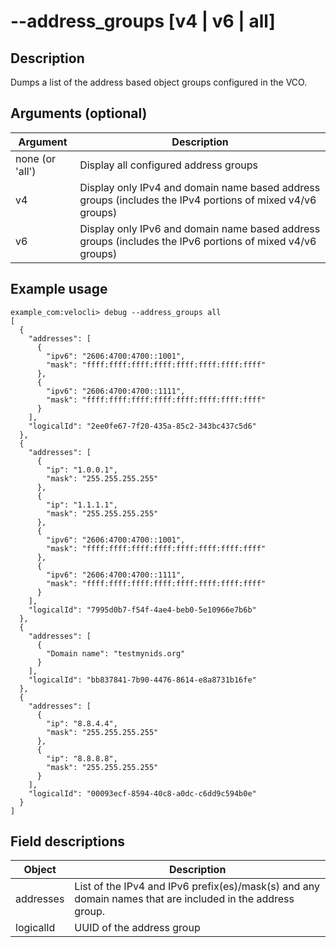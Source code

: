 #	--address_groups [v4 | v6 | all]

##	Description
Dumps a list of the address based object groups configured in the VCO.

##  Arguments (optional)
| Argument | Description |
|---|---|
| none (or 'all') | Display all configured address groups |
| v4 | Display only IPv4 and domain name based address groups (includes the IPv4 portions of mixed v4/v6 groups) |
| v6 | Display only IPv6 and domain name based address groups (includes the IPv6 portions of mixed v4/v6 groups) |

##  Example usage
```
example_com:velocli> debug --address_groups all    
[
  {
    "addresses": [
      {
        "ipv6": "2606:4700:4700::1001",
        "mask": "ffff:ffff:ffff:ffff:ffff:ffff:ffff:ffff"
      },
      {
        "ipv6": "2606:4700:4700::1111",
        "mask": "ffff:ffff:ffff:ffff:ffff:ffff:ffff:ffff"
      }
    ],
    "logicalId": "2ee0fe67-7f20-435a-85c2-343bc437c5d6"
  },
  {
    "addresses": [
      {
        "ip": "1.0.0.1",
        "mask": "255.255.255.255"
      },
      {
        "ip": "1.1.1.1",
        "mask": "255.255.255.255"
      },
      {
        "ipv6": "2606:4700:4700::1001",
        "mask": "ffff:ffff:ffff:ffff:ffff:ffff:ffff:ffff"
      },
      {
        "ipv6": "2606:4700:4700::1111",
        "mask": "ffff:ffff:ffff:ffff:ffff:ffff:ffff:ffff"
      }
    ],
    "logicalId": "7995d0b7-f54f-4ae4-beb0-5e10966e7b6b"
  },
  {
    "addresses": [
      {
        "Domain name": "testmynids.org"
      }
    ],
    "logicalId": "bb837841-7b90-4476-8614-e8a8731b16fe"
  },
  {
    "addresses": [
      {
        "ip": "8.8.4.4",
        "mask": "255.255.255.255"
      },
      {
        "ip": "8.8.8.8",
        "mask": "255.255.255.255"
      }
    ],
    "logicalId": "00093ecf-8594-40c8-a0dc-c6dd9c594b0e"
  }
]
```

##  Field descriptions
| Object | Description |
|---|---|
| addresses | List of the IPv4 and IPv6 prefix(es)/mask(s) and any domain names that are included in the address group. |
| logicalId | UUID of the address group |
